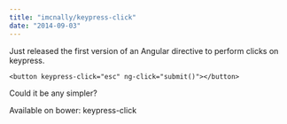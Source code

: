 ```yaml
---
title: "imcnally/keypress-click"
date: "2014-09-03"
---
```


Just released the first version of an Angular directive to perform clicks on keypress.

```
<button keypress-click="esc" ng-click="submit()"></button>

```

Could it be any simpler?

Available on bower: keypress-click
